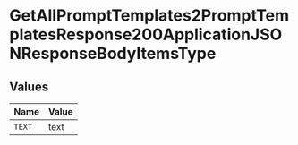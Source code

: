 # GetAllPromptTemplates2PromptTemplatesResponse200ApplicationJSONResponseBodyItemsType


## Values

| Name   | Value  |
| ------ | ------ |
| `TEXT` | text   |